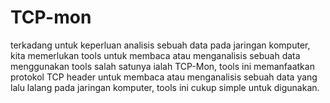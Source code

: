 # TCP-mon
terkadang untuk keperluan analisis sebuah data pada jaringan komputer, kita memerlukan tools untuk membaca atau menganalisis sebuah data menggunakan tools salah satunya ialah TCP-Mon, tools ini memanfaatkan protokol TCP header untuk membaca atau menganalisis sebuah data yang lalu lalang pada jaringan komputer, tools ini cukup simple untuk digunakan.
